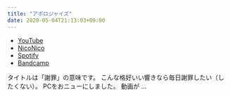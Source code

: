 ```yaml
---
title: "アポロジャイズ"
date: 2020-05-04T21:13:03+09:00
---
```


- [YouTube](https://www.youtube.com/watch?iPJvBUdmzog)
- [NicoNico](https://nico.ms/sm36799946)
- [Spotify](https://open.spotify.com/track/07crhwg9aqrF3BlCBiVLz3)
- [Bandcamp](https://mikirihasshap.bandcamp.com/track/--155)

タイトルは「謝罪」の意味です。 こんな格好いい響きなら毎日謝罪したい（したくない）。 PCをおニューにしました。 動画が ...